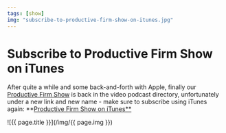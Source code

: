 ```yaml
---
tags: [show]
img: "subscribe-to-productive-firm-show-on-itunes.jpg"
---
```


# Subscribe to Productive Firm Show on iTunes


After quite a while and some back-and-forth with Apple, finally our [Productive Firm Show](http://ProductiveFirm.com/Show/) is back in the video podcast directory, unfortunately under a new link and new name - make sure to subscribe using iTunes again: **[Productive Firm Show on iTunes**](http://itunes.apple.com/podcast/productive-firm-show/id414877314)

<!--More-->

![{{ page.title }}](/img/{{ page.img }})


[n]: https://michael.gratis/nozbe